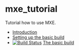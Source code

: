 # mxe_tutorial

Tutorial how to use MXE.

 * [Introduction](introduction/README.md)
 * [Setting up the basic build](setting_up_the_basic_build/README.md)
 * [![Build Status](https://travis-ci.org/richelbilderbeek/travis_qmake_gcc_cpp98.svg?branch=master)](https://travis-ci.org/richelbilderbeek/travis_qmake_gcc_cpp98) [The basic build](the_basic_build/README.md)

